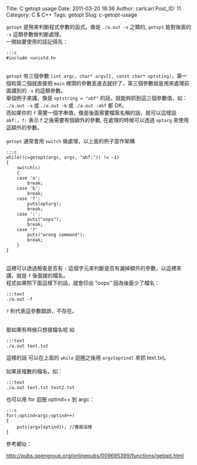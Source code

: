 Title: C getopt usage
Date: 2011-03-20 18:36
Author: carlcarl
Post_ID: 11
Category: C &amp; C++
Tags: getopt
Slug: c-getopt-usage

`getopt` 是用來判斷程式參數的函式。像是 `./a.out -s` 之類的, `getopt`
能對後面的 `-s` 這類參數做判斷處理。  
一開始要使用的話記得先：

	:::c
	#include <unistd.h>

   
`getopt` 有三個參數
`(int argc, char* argv[], const char* optsting)`，第一個和第二個就直接把
`main` 裡頭的參數丟進去就好了，第三個參數就是用來處理前面講到的 `-s`
的這類參數。  
舉個例子來講，像是 `optstring = "abf"`
的話，就能夠抓到這三個參數值，如：  
`./a.out -a` 或 `./a.out -b` 或 `./a.out -abf` 都 OK。  
而如果你的 `f` 需要一個字串值，像是後面需要檔案名稱的話，就可以這樣設
`abf:`，`f:` 表示 f 之後需要有個額外的參數, 在處理的時候可以透過
`optarg` 來使用這額外的參數。  
   
`getopt` 通常會用 `switch` 做處理，以上面的例子當作架構

	:::c
	while((c=getopt(argc, argv, "abf:")) != -1)
	{
    	switch(c)
    	{
    	case 'a':
        	break;
    	case 'b':
        	break;
    	case 'f':
        	puts(optarg);
        	break;
    	case ':':
        	puts("oops");
        	break;
    	case '?'
        	puts("wrong command");
        	break;
    	}
	}

   
這裡可以透過檢查是否有 `:`
這個字元來判斷是否有漏掉額外的參數，以這裡來講，就是 `f` 後面接的檔名。  
程式如果照下面這樣下的話，就會印出 "oops" 因為後面少了檔名：

	:::text
	./a.out -f

`?` 則代表這參數錯誤，不存在。  
 

那如果有時候只想接檔名呢 如

	:::text
	./a.out text.txt


這樣的話 可以在上面的 `while` 迴圈之後用 `argv[optind]` 來抓 text.txt。  
   
如果是複數的檔名，如：

	:::text
	./a.out text.txt text2.txt


也可以用 for 迴圈 optind++ 到 argc：

	:::c
	for(;optind<argc;optind++)
	{
    	puts(argv[optind]); //像是這樣
	}


參考網址：

<http://pubs.opengroup.org/onlinepubs/009695399/functions/getopt.html>
